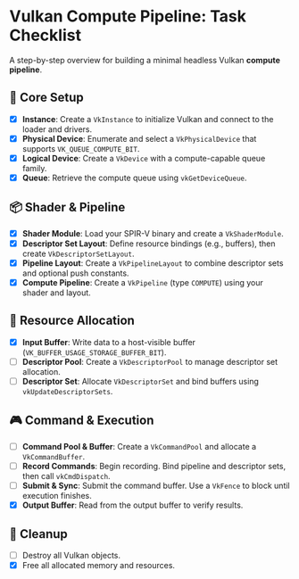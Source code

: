 # Vulkan Compute Pipeline: Task Checklist

A step-by-step overview for building a minimal headless Vulkan **compute pipeline**.

## 🔧 Core Setup

* [x] **Instance**: Create a `VkInstance` to initialize Vulkan and connect to the loader and drivers.
* [x] **Physical Device**: Enumerate and select a `VkPhysicalDevice` that supports `VK_QUEUE_COMPUTE_BIT`.
* [x] **Logical Device**: Create a `VkDevice` with a compute-capable queue family.
* [x] **Queue**: Retrieve the compute queue using `vkGetDeviceQueue`.

## 📦 Shader & Pipeline

* [x] **Shader Module**: Load your SPIR-V binary and create a `VkShaderModule`.
* [x] **Descriptor Set Layout**: Define resource bindings (e.g., buffers), then create `VkDescriptorSetLayout`.
* [x] **Pipeline Layout**: Create a `VkPipelineLayout` to combine descriptor sets and optional push constants.
* [x] **Compute Pipeline**: Create a `VkPipeline` (type `COMPUTE`) using your shader and layout.

## 🧱 Resource Allocation

* [x] **Input Buffer**: Write data to a host-visible buffer (`VK_BUFFER_USAGE_STORAGE_BUFFER_BIT`).
* [ ] **Descriptor Pool**: Create a `VkDescriptorPool` to manage descriptor set allocation.
* [ ] **Descriptor Set**: Allocate `VkDescriptorSet` and bind buffers using `vkUpdateDescriptorSets`.

## 🎮 Command & Execution

* [ ] **Command Pool & Buffer**: Create a `VkCommandPool` and allocate a `VkCommandBuffer`.
* [ ] **Record Commands**: Begin recording. Bind pipeline and descriptor sets, then call `vkCmdDispatch`.
* [ ] **Submit & Sync**: Submit the command buffer. Use a `VkFence` to block until execution finishes.
* [x] **Output Buffer**: Read from the output buffer to verify results.

## 🧹 Cleanup

* [ ] Destroy all Vulkan objects.
* [x] Free all allocated memory and resources.
